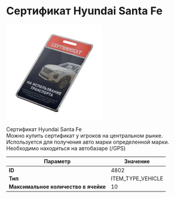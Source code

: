 # Сертификат Hyundai Santa Fe

![Item Image](../img/4802.webp?raw=true)

Сертификат Hyundai Santa Fe<br>Можно купить сертификат у игроков на центральном рынке.<br>Используется для получения авто марки определенной марки.<br>Необходимо находиться на автобазаре (/GPS)


| Параметр | Значение |
|----------|----------|
| **ID** | 4802 |
| **Тип** | ITEM_TYPE_VEHICLE |
| **Максимальное количество в ячейке** | 10 |

